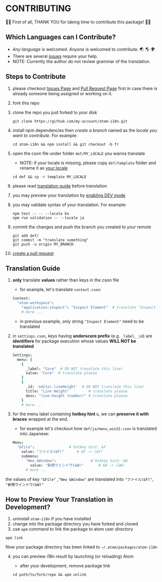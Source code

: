 # CONTRIBUTING

:tada::tada: First of all, THANK YOU for taking time to contribute this package! :tada::tada:

## Which Languages can I Contribute?

  - *Any language* is welcomed. *Anyone* is welcomed to contribute. :earth_asia: :earth_americas: :earth_africa:
  - There are several [issues](//github.com/liuderchi/atom-i18n/issues?q=is%3Aopen+is%3Aissue+label%3A%22help+wanted%22) require your help.
  - NOTE: Currently the author do not review grammar of the translation.


## Steps to Contribute

  1. please checkout [Issues Page](//github.com/liuderchi/atom-i18n/issues) and [Pull Request Page](//github.com/liuderchi/atom-i18n/pulls) first in case there is already someone being assigned or working on it.
  2. fork this repo
  3. clone the repo you just forked to your disk

      ```shell
      git clone https://github.com/my-account/atom-i18n.git
      ```

  4. install npm dependencies then *create a branch* named as the *locale you want to contribute*. For example:

      ```shell
      cd atom-i18n && npm install && git checkout -b fr
      ```

  5. open the cson file under folder `def/MY_LOCALE` you wanna translate
      - NOTE: if your locale is missing, please copy `def/template` folder and rename it as [your locale](http://www.science.co.il/language/Codes.php)

      ```shell
      cd def && cp -r template MY_LOCALE
      ```

  6. please read [translation guide](#translation-guide) before translation

  7. you may preview your translation by [enabling DEV mode](#how-to-preview-your-translation-in-development)

  8. you may validate syntax of your translation. For example:

      ```shell
      npm test -- -- --locale ko
      npm run validation -- --locale ja
      ```

  9. commit the changes and push the branch you created to your remote

      ```
      git add def/
      git commit -m "translate something"
      git push -u origin MY_BRANCH
      ```

  10. [create a pull request](//help.github.com/articles/creating-a-pull-request/)


## Translation Guide

  1. **only** translate **values** rather than keys in the cson file
      - for example, let's translate `context.cson`:

      ```coffee
      Context:
        "atom-workspace":
          "application:inspect": "Inspect Element"  # translate "Inspect Element" please
          # more ...
      ```

      - in previous example, only string `"Inspect Element"` need to be translated

  2. in `settings.cson`, keys having **underscore prefix** (e.g. `_label`, `_id`) are **identifiers** for package execution whose values **WILL NOT be translated**

      ```coffee
      Settings:
        menu: [
          {
            _label: "Core"  # DO NOT translate this line!
            value: "Core"  # translate please
          }
          {
            _id: 'editor.lineHeight'  # DO NOT translate this line!
            title: "Line Height"         # translate please
            desc: "line-height (number)" # translate please
          }
          # more ...
      ```

  3. for the menu label containing **hotkey hint** `&`, we can **preserve it with braces** wrapped at the end.

      - for example let's checkout how `def/ja/menu_win32.cson` is translated into Japanese:

      ```coffee
      Menu:
        "&File":                # hotkey hint: &F
          value: "ファイル(&F)"      # &F -> (&F)
          submenu:
            "New &Window":                # hotkey hint: &W
              value: "新規ウインドウ(&W)"       # &W -> (&W)
            # more ...
      ```

the values of key `"&File"` ,`"New &Window"` are translated into `"ファイル(&F)"`, `"新規ウインドウ(&W)"`


## How to Preview Your Translation in Development?

  1. uninstall `atom-i18n` if you have installed
  2. change into the package directory you have forked and cloned
  3. use `apm` command to link the package to atom user directory

  ```shell
  apm link
  ```

  Now your package directory has been linked to `~/.atom/packages/atom-i18n`

  4. you can preview i18n result by launching (or reloading) Atom

      - after your development, remove package link

      ```shell
      cd path/to/fork/repo && apm unlink
      ```
